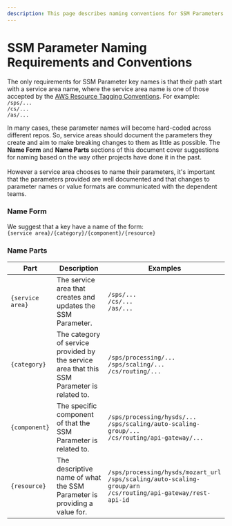 ```yaml
---
description: This page describes naming conventions for SSM Parameters.
---
```


# SSM Parameter Naming Requirements and Conventions

The only requirements for SSM Parameter key names is that their path start with a service area name, where the service area name is one of those accepted by the [AWS Resource Tagging Conventions](https://unity-sds.gitbook.io/docs/developer-docs/common-services/docs/users-guide/deployment/unity-aws-resource-tagging-conventions#servicearea). For example:\
`/sps/...`\
`/cs/...`\
`/as/...`

In many cases, these parameter names will become hard-coded across different repos. So, service areas should document the parameters they create and aim to make breaking changes to them as little as possible. The **Name Form** and **Name Parts** sections of this document cover suggestions for naming based on the way other projects have done it in the past.\
\
However a service area chooses to name their parameters, it's important that the parameters provided are well documented and that changes to parameter names or value formats are communicated with the dependent teams.

### Name Form

We suggest that a key have a name of the form:\
`{service area}/{category}/{component}/{resource}`&#x20;

### Name Parts

| Part             | Description                                                                                 | Examples                                                                                                                                                     |
| ---------------- | ------------------------------------------------------------------------------------------- | ------------------------------------------------------------------------------------------------------------------------------------------------------------ |
| `{service area}` | The service area that creates and updates the SSM Parameter.                                | <p><code>/sps/...</code><br><code>/cs/...</code><br><code>/as/...</code></p>                                                                                 |
| `{category}`     | The category of service provided by the service area that this SSM Parameter is related to. | <p><code>/sps/processing/...</code><br><code>/sps/scaling/...</code><br><code>/cs/routing/...</code></p>                                                     |
| `{component}`    | The specific component of that the SSM Parameter is related to.                             | <p><code>/sps/processing/hysds/...</code><br><code>/sps/scaling/auto-scaling-group/...</code><br><code>/cs/routing/api-gateway/...</code></p>                |
| `{resource}`     | The descriptive name of what the SSM Parameter is providing a value for.                    | <p><code>/sps/processing/hysds/mozart_url</code><br><code>/sps/scaling/auto-scaling-group/arn</code><br><code>/cs/routing/api-gateway/rest-api-id</code></p> |

